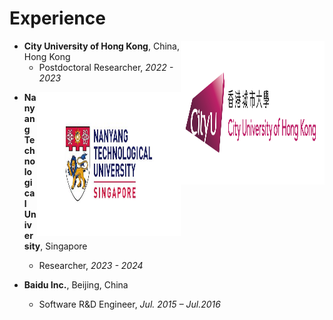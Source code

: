 # Experience


<a href="https://www.cityu.edu.hk/zh-cn">
<img src="/images/cityu_logo.jpg" alt="cityu" width="230px" height="230px" style="float: right;"> 
</a>

- **City University of Hong Kong**, China, Hong Kong 
    - Postdoctoral Researcher, *2022 - 2023*

<a href="https://www.ntu.edu.sg/">
<img src="/images/NTU.jpg" alt="NTU" width="230px" height="230px" style="float: right;"> 
</a>

- **Nanyang Technological University**, Singapore 
    - Researcher, *2023 - 2024*


- **Baidu Inc.**, Beijing, China
    - Software R&D Engineer, *Jul. 2015 – Jul.2016*

